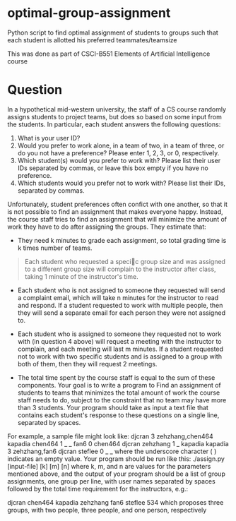 # optimal-group-assignment
Python script to find optimal assignment of students to groups such that each student is allotted his preferred teammates/teamsize

This was done as part of CSCI-B551 Elements of Artificial Intelligence course

# Question
In a hypothetical mid-western university, the staff of a CS course randomly assigns students to project
teams, but does so based on some input from the students. In particular, each student answers the following
questions:

1. What is your user ID?
2. Would you prefer to work alone, in a team of two, in a team of three, or do you not have a preference?
Please enter 1, 2, 3, or 0, respectively.
3. Which student(s) would you prefer to work with? Please list their user IDs separated by commas, or
leave this box empty if you have no preference.
4. Which students would you prefer not to work with? Please list their IDs, separated by commas.

Unfortunately, student preferences often confict with one another, so that it is not possible to find an
assignment that makes everyone happy. Instead, the course staff tries to find an assignment that will
minimize the amount of work they have to do after assigning the groups. They estimate that:
- They need k minutes to grade each assignment, so total grading time is k times number of teams.
> Each student who requested a specic group size and was assigned to a different group size will complain
to the instructor after class, taking 1 minute of the instructor's time.
- Each student who is not assigned to someone they requested will send a complaint email, which will
take n minutes for the instructor to read and respond. If a student requested to work with multiple
people, then they will send a separate email for each person they were not assigned to.
- Each student who is assigned to someone they requested not to work with (in question 4 above) will
request a meeting with the instructor to complain, and each meeting will last m minutes. If a student
requested not to work with two specific students and is assigned to a group with both of them, then
they will request 2 meetings.

- The total time spent by the course staff is equal to the sum of these components. Your goal is to write a
program to 
Find an assignment of students to teams that minimizes the total amount of work the course staff
needs to do, subject to the constraint that no team may have more than 3 students. 
Your program should take as input a text file that contains each student's response to these questions on a single line, separated
by spaces. 

For example, a sample file might look like:
djcran 3 zehzhang,chen464 kapadia
chen464 1 _ _
fan6 0 chen464 djcran
zehzhang 1 _ kapadia
kapadia 3 zehzhang,fan6 djcran
steflee 0 _ _
where the underscore character ( ) indicates an empty value. Your program should be run like this:
./assign.py [input-file] [k] [m] [n]
where k, m, and n are values for the parameters mentioned above, and the output of your program should
be a list of group assignments, one group per line, with user names separated by spaces followed by the total
time requirement for the instructors, e.g.:

djcran chen464
kapadia zehzhang fan6
steflee
534
which proposes three groups, with two people, three people, and one person, respectively
